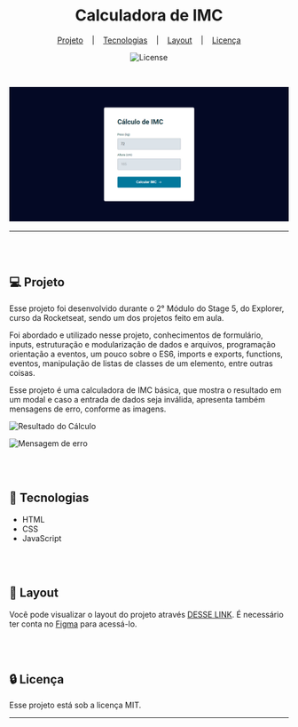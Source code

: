 <h1 align="center">Calculadora de IMC</h1>

<div align="center">

[Projeto](#projeto) &nbsp;&nbsp;&nbsp;|&nbsp;&nbsp;&nbsp; [Tecnologias](#tecnologias)
&nbsp;&nbsp;&nbsp;|&nbsp;&nbsp;&nbsp; [Layout](#layout) &nbsp;&nbsp;&nbsp;|&nbsp;&nbsp;&nbsp;
[Licença](#license)

</div>

<p align="center">
  <img alt="License" src="https://img.shields.io/static/v1?label=license&message=MIT&color=49AA26&labelColor=000000">
</p>

<br>

<div align="center">

![Preview](assets/Screen-Default.png)

</div>

<hr>
<br>
<br>

## 💻 Projeto <a name = "projeto"></a>

Esse projeto foi desenvolvido durante o 2° Módulo do Stage 5, do Explorer, curso da Rocketseat,
sendo um dos projetos feito em aula.

Foi abordado e utilizado nesse projeto, conhecimentos de formulário, inputs, estruturação e
modularização de dados e arquivos, programação orientação a eventos, um pouco sobre o ES6, imports e
exports, functions, eventos, manipulação de listas de classes de um elemento, entre outras coisas.

Esse projeto é uma calculadora de IMC básica, que mostra o resultado em um modal e caso a entrada de
dados seja inválida, apresenta também mensagens de erro, conforme as imagens.

![Resultado do Cálculo](assets/Screen-Modal.png.png)

![Mensagem de erro](assets/Screen-Error.png.png)

<br>
<br>

## 🚀 Tecnologias <a name = "tecnologias"></a>

- HTML
- CSS
- JavaScript

<br>
<br>

## 🔖 Layout <a name = "layout"></a>

Você pode visualizar o layout do projeto através
[DESSE LINK](<https://www.figma.com/file/3sFMrfdgoRtFguu56Vy4JF/IMC-(Copy)?type=design&node-id=6%3A5&mode=design&t=TssdRJ3FxDyeeLMh-1>).
É necessário ter conta no [Figma](https://figma.com) para acessá-lo.

<br>
<br>

## 🔒 Licença

Esse projeto está sob a licença MIT.

<hr>
